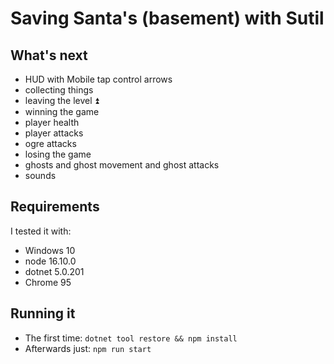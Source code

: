 # Saving Santa's (basement) with Sutil

## What's next
- HUD with Mobile tap control arrows
- collecting things
- leaving the level ⏫
- winning the game
- player health
- player attacks
- ogre attacks 
- losing the game
- ghosts and ghost movement and ghost attacks
- sounds

## Requirements
I tested it with:
- Windows 10
- node 16.10.0
- dotnet 5.0.201 
- Chrome 95

## Running it
- The first time: `dotnet tool restore && npm install`
- Afterwards just: `npm run start`
